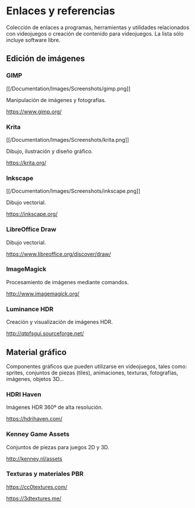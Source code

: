 # Enlaces y referencias

Colección de enlaces a programas, herramientas y utilidades relacionados con videojuegos o creación de contenido para videojuegos. La lista sólo incluye software libre.

## Edición de imágenes

### GIMP
[[/Documentation/Images/Screenshots/gimp.png]]

Manipulación de imágenes y fotografías.

https://www.gimp.org/

### Krita
[[/Documentation/Images/Screenshots/krita.png]]

Dibujo, ilustración y diseño gráfico.

https://krita.org/

### Inkscape
[[/Documentation/Images/Screenshots/inkscape.png]]

Dibujo vectorial.

https://inkscape.org/

### LibreOffice Draw
Dibujo vectorial.

https://www.libreoffice.org/discover/draw/

### ImageMagick
Procesamiento de imágenes mediante comandos.

http://www.imagemagick.org/

### Luminance HDR
Creación y visualización de imágenes HDR.

http://qtpfsgui.sourceforge.net/

## Material gráfico
Componentes gráficos que pueden utilizarse en videojuegos, tales como: sprites, conjuntos de piezas (tiles), animaciones, texturas, fotografías, imágenes, objetos 3D...

### HDRI Haven
Imágenes HDR 360º de alta resolución.

https://hdrihaven.com/

### Kenney Game Assets
Conjuntos de piezas para juegos 2D y 3D.

http://kenney.nl/assets

### Texturas y materiales PBR

https://cc0textures.com/

https://3dtextures.me/
